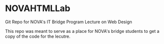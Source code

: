 # NOVAHTMLLab
Git Repo for NOVA's IT Bridge Program Lecture on Web Design

This repo was meant to serve as a place for NOVA's bridge students to get a copy of the code for the lecutre.
